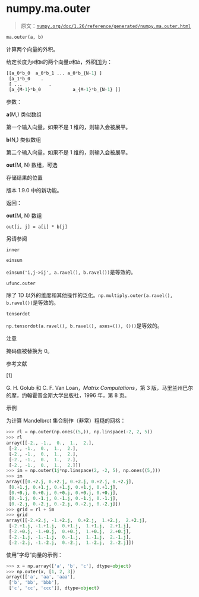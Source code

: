 # numpy.ma.outer

> 原文：[`numpy.org/doc/1.26/reference/generated/numpy.ma.outer.html`](https://numpy.org/doc/1.26/reference/generated/numpy.ma.outer.html)

```py
ma.outer(a, b)
```

计算两个向量的外积。

给定长度为`M`和`N`的两个向量*a*和*b*，外积[[1]](#r863504129d6e-1)为：

```py
[[a_0*b_0  a_0*b_1 ... a_0*b_{N-1} ]
 [a_1*b_0    .
 [ ...          .
 [a_{M-1}*b_0            a_{M-1}*b_{N-1} ]] 
```

参数：

**a**(M,) 类似数组

第一个输入向量。如果不是 1 维的，则输入会被展平。

**b**(N,) 类似数组

第二个输入向量。如果不是 1 维的，则输入会被展平。

**out**(M, N) 数组，可选

存储结果的位置

版本 1.9.0 中的新功能。

返回：

**out**(M, N) 数组

`out[i, j] = a[i] * b[j]`

另请参阅

`inner`

`einsum`

`einsum('i,j->ij', a.ravel(), b.ravel())`是等效的。

`ufunc.outer`

除了 1D 以外的维度和其他操作的泛化。`np.multiply.outer(a.ravel(), b.ravel())`是等效的。

`tensordot`

`np.tensordot(a.ravel(), b.ravel(), axes=((), ()))`是等效的。

注意

掩码值被替换为 0。

参考文献

[1]

G. H. Golub 和 C. F. Van Loan，*Matrix Computations*，第 3 版，马里兰州巴尔的摩，约翰霍普金斯大学出版社，1996 年，第 8 页。

示例

为计算 Mandelbrot 集合制作（非常）粗糙的网格：

```py
>>> rl = np.outer(np.ones((5,)), np.linspace(-2, 2, 5))
>>> rl
array([[-2., -1.,  0.,  1.,  2.],
 [-2., -1.,  0.,  1.,  2.],
 [-2., -1.,  0.,  1.,  2.],
 [-2., -1.,  0.,  1.,  2.],
 [-2., -1.,  0.,  1.,  2.]])
>>> im = np.outer(1j*np.linspace(2, -2, 5), np.ones((5,)))
>>> im
array([[0.+2.j, 0.+2.j, 0.+2.j, 0.+2.j, 0.+2.j],
 [0.+1.j, 0.+1.j, 0.+1.j, 0.+1.j, 0.+1.j],
 [0.+0.j, 0.+0.j, 0.+0.j, 0.+0.j, 0.+0.j],
 [0.-1.j, 0.-1.j, 0.-1.j, 0.-1.j, 0.-1.j],
 [0.-2.j, 0.-2.j, 0.-2.j, 0.-2.j, 0.-2.j]])
>>> grid = rl + im
>>> grid
array([[-2.+2.j, -1.+2.j,  0.+2.j,  1.+2.j,  2.+2.j],
 [-2.+1.j, -1.+1.j,  0.+1.j,  1.+1.j,  2.+1.j],
 [-2.+0.j, -1.+0.j,  0.+0.j,  1.+0.j,  2.+0.j],
 [-2.-1.j, -1.-1.j,  0.-1.j,  1.-1.j,  2.-1.j],
 [-2.-2.j, -1.-2.j,  0.-2.j,  1.-2.j,  2.-2.j]]) 
```

使用“字母”向量的示例：

```py
>>> x = np.array(['a', 'b', 'c'], dtype=object)
>>> np.outer(x, [1, 2, 3])
array([['a', 'aa', 'aaa'],
 ['b', 'bb', 'bbb'],
 ['c', 'cc', 'ccc']], dtype=object) 
```
